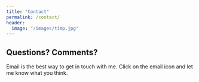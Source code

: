 ```yaml
---
title: "Contact"
permalink: /contact/
header:
  image: "/images/timp.jpg"
---
```


## Questions?  Comments?  



Email is the best way to get in touch with me.  Click on the email icon and let me know what you think.